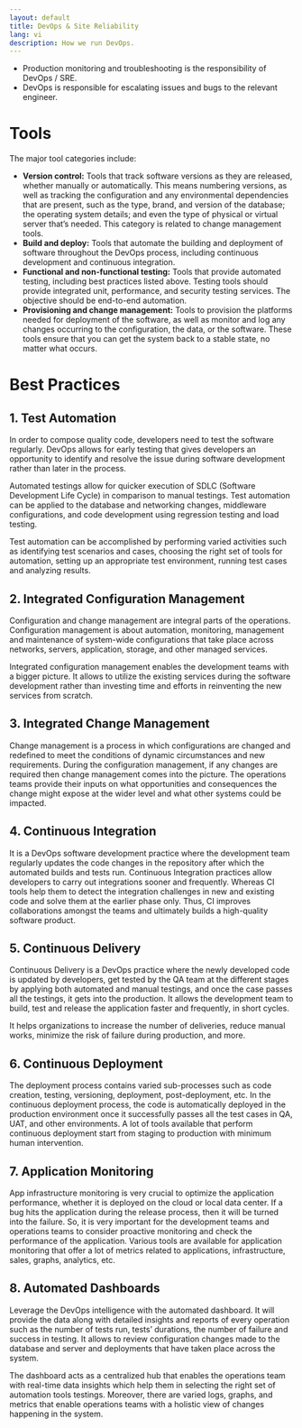```yaml
---
layout: default
title: DevOps & Site Reliability
lang: vi
description: How we run DevOps.
---
```




* Production monitoring and troubleshooting is the responsibility of DevOps / SRE.
* DevOps is responsible for escalating issues and bugs to the relevant engineer.

# Tools

The major tool categories include: 

* **Version control:** Tools that track software versions as they are released, whether manually or automatically. This means numbering versions, as well as tracking the configuration and any environmental dependencies that are present, such as the type, brand, and version of the database; the operating system details; and even the type of physical or virtual server that’s needed. This category is related to change management tools.
* **Build and deploy:** Tools that automate the building and deployment of software throughout the DevOps process, including continuous development and continuous integration.
* **Functional and non-functional testing:** Tools that provide automated testing, including best practices listed above. Testing tools should provide integrated unit, performance, and security testing services. The objective should be end-to-end automation.
* **Provisioning and change management:** Tools to provision the platforms needed for deployment of the software, as well as monitor and log any changes occurring to the configuration, the data, or the software. These tools ensure that you can get the system back to a stable state, no matter what occurs. 

# Best Practices

## 1. Test Automation
In order to compose quality code, developers need to test the software regularly. DevOps allows for early testing that gives developers an opportunity to identify and resolve the issue during software development rather than later in the process.

Automated testings allow for quicker execution of SDLC (Software Development Life Cycle) in comparison to manual testings. Test automation can be applied to the database and networking changes, middleware configurations, and code development using regression testing and load testing.

Test automation can be accomplished by performing varied activities such as identifying test scenarios and cases, choosing the right set of tools for automation, setting up an appropriate test environment, running test cases and analyzing results.  

## 2. Integrated Configuration Management
Configuration and change management are integral parts of the operations. Configuration management is about automation, monitoring, management and maintenance of system-wide configurations that take place across networks, servers, application, storage, and other managed services.

Integrated configuration management enables the development teams with a bigger picture. It allows to utilize the existing services during the software development rather than investing time and efforts in reinventing the new services from scratch.

## 3. Integrated Change Management
Change management is a process in which configurations are changed and redefined to meet the conditions of dynamic circumstances and new requirements. During the configuration management, if any changes are required then change management comes into the picture. The operations teams provide their inputs on what opportunities and consequences the change might expose at the wider level and what other systems could be impacted.  

## 4. Continuous Integration
It is a DevOps software development practice where the development team regularly updates the code changes in the repository after which the automated builds and tests run. Continuous Integration practices allow developers to carry out integrations sooner and frequently. Whereas CI tools help them to detect the integration challenges in new and existing code and solve them at the earlier phase only. Thus, CI improves collaborations amongst the teams and ultimately builds a high-quality software product.

## 5. Continuous Delivery
Continuous Delivery is a DevOps practice where the newly developed code is updated by developers, get tested by the QA team at the different stages by applying both automated and manual testings, and once the case passes all the testings, it gets into the production. It allows the development team to build, test and release the application faster and frequently, in short cycles.

It helps organizations to increase the number of deliveries, reduce manual works, minimize the risk of failure during production, and more.

## 6. Continuous Deployment
The deployment process contains varied sub-processes such as code creation, testing, versioning, deployment, post-deployment, etc. In the continuous deployment process, the code is automatically deployed in the production environment once it successfully passes all the test cases in QA, UAT, and other environments. A lot of tools available that perform continuous deployment start from staging to production with minimum human intervention.  

## 7. Application Monitoring
App infrastructure monitoring is very crucial to optimize the application performance, whether it is deployed on the cloud or local data center. If a bug hits the application during the release process, then it will be turned into the failure. So, it is very important for the development teams and operations teams to consider proactive monitoring and check the performance of the application. Various tools are available for application monitoring that offer a lot of metrics related to applications, infrastructure, sales, graphs, analytics, etc.

## 8. Automated Dashboards
Leverage the DevOps intelligence with the automated dashboard. It will provide the data along with detailed insights and reports of every operation such as the number of tests run, tests’ durations, the number of failure and success in testing. It allows to review configuration changes made to the database and server and deployments that have taken place across the system.  

The dashboard acts as a centralized hub that enables the operations team with real-time data insights which help them in selecting the right set of automation tools testings. Moreover, there are varied logs, graphs, and metrics that enable operations teams with a holistic view of changes happening in the system.